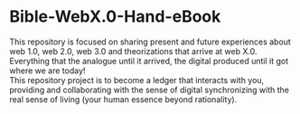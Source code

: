 # Bible-WebX.0-Hand-eBook
This repository is focused on sharing present and future experiences about web 1.0, web 2.0, web 3.0 and theorizations that arrive at web X.0.  Everything that the analogue until it arrived, the digital produced until it got where we are today!
<br/>
This repository project is to become a ledger that interacts with you, providing and collaborating with the sense of digital synchronizing with the real sense of living (your human essence beyond rationality).
